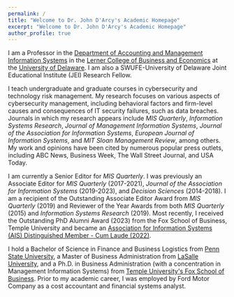 ```yaml
---
permalink: /
title: "Welcome to Dr. John D'Arcy's Academic Homepage"
excerpt: "Welcome to Dr. John D'Arcy's Academic Homepage"
author_profile: true
---
```



I am a Professor in the [Department of Accounting and Management Information Systems](https://lerner.udel.edu/departments/accounting-management-information-systems/) in the [Lerner College of Business and Economics](https://lerner.udel.edu) at the [University of Delaware](https://udel.edu). I am also a SWUFE-University of Delaware Joint Educational Institute (JEI) Research Fellow. 

I teach undergraduate and graduate courses in cybersecurity and technology risk management. My research focuses on various aspects of cybersecurity management, including behavioral factors and firm-level causes and consequences of IT security failures, such as data breaches. Journals in which my research appears include _MIS Quarterly_, _Information Systems Research_, _Journal of Management Information Systems_, _Journal of the Association for Information Systems_, _European Journal of Information Systems_, and _MIT Sloan Management Review_, among others. My work and opinions have been cited by numerous popular press outlets, including ABC News, Business Week, The Wall Street Journal, and USA Today.  

I am currently a Senior Editor for _MIS Quarterly_. I was previously an Associate Editor for _MIS Quarterly_ (2017-2021), _Journal of the Association for Information Systems_ (2019-2023), and _Decision Sciences_ (2014-2018). I am a recipient of the Outstanding Associate Editor Award from _MIS Quarterly_ (2019) and Reviewer of the Year Awards from both _MIS Quarterly_ (2015) and _Information Systems Research_ (2019). Most recently, I received the Outstanding PhD Alumni Award (2023) from the Fox School of Business, Temple University and became an [Association for Information Systems (AIS) Distinguished Member - Cum Laude (2022)](https://aisnet.org/page/DistinguishedMemberList). 

I hold a Bachelor of Science in Finance and Business Logistics from [Penn State University](https://smeal.psu.edu), a Master of Business Administration from [LaSalle University](https://lasalle.edu/school-of-business/), and a Ph.D. in Business Administration (with a concentration in Management Information Systems) from [Temple University's Fox School of Business](https://fox.temple.edu). Prior to my academic career, I was employed by Ford Motor Company as a cost accountant and financial systems analyst. 

